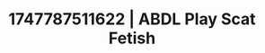 ---
categories:
- Nude Olympics
- Back arch
- Sultry voice
- Queer kinks
- Soft bondage
image: /assets/images/1747787511622.jpg
layout: post
seo:
  description: Featured content with high-quality Scat Fetish, ABDL Play. HD images
    available.
  keywords: Scat Fetish, ABDL Play
  og_image: /assets/images/1747787511622.jpg
  schema_type: VisualArtwork
tags:
- ABDL Play
- '#1747787511622'
- Scat Fetish
title: 1747787511622 | ABDL Play Scat Fetish
---